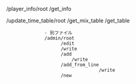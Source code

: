 /player_info/root
            /get_info

/update_time_table/root
                  /get_mix_table
                  /get_table

                  - 別ファイル
                  /admin/root
                        /edit
                        /write
                        /add
                            /write
                        /add_from_line
                                      /write
                        /new

